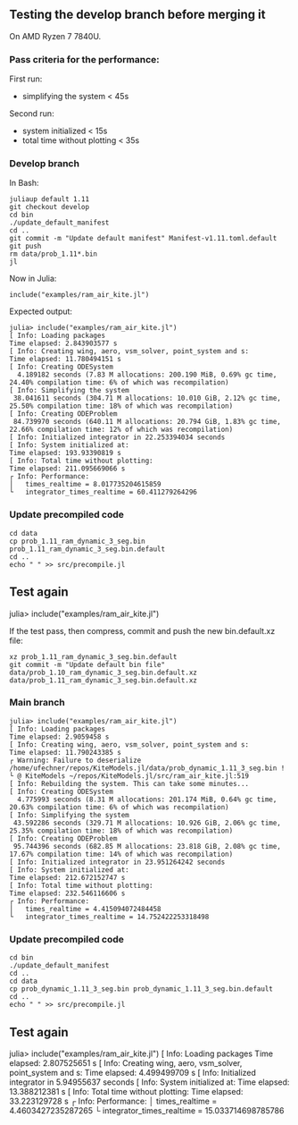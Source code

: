 ## Testing the develop branch before merging it
On  AMD Ryzen 7 7840U.

### Pass criteria for the performance:
First run:
- simplifying the system      < 45s

Second run:
- system initialized          < 15s
- total time without plotting < 35s

### Develop branch
In Bash:
```
juliaup default 1.11
git checkout develop
cd bin
./update_default_manifest
cd ..
git commit -m "Update default manifest" Manifest-v1.11.toml.default
git push
rm data/prob_1.11*.bin
jl
```
Now in Julia:
```
include("examples/ram_air_kite.jl")
```
Expected output:
```
julia> include("examples/ram_air_kite.jl")
[ Info: Loading packages 
Time elapsed: 2.843903577 s
[ Info: Creating wing, aero, vsm_solver, point_system and s:
Time elapsed: 11.780494151 s
[ Info: Creating ODESystem
  4.189182 seconds (7.83 M allocations: 200.190 MiB, 0.69% gc time, 24.40% compilation time: 6% of which was recompilation)
[ Info: Simplifying the system
 38.041611 seconds (304.71 M allocations: 10.010 GiB, 2.12% gc time, 25.50% compilation time: 18% of which was recompilation)
[ Info: Creating ODEProblem
 84.739970 seconds (640.11 M allocations: 20.794 GiB, 1.83% gc time, 22.66% compilation time: 12% of which was recompilation)
[ Info: Initialized integrator in 22.253394034 seconds
[ Info: System initialized at:
Time elapsed: 193.93390819 s
[ Info: Total time without plotting:
Time elapsed: 211.095669066 s
┌ Info: Performance:
│   times_realtime = 8.017735204615859
└   integrator_times_realtime = 60.411279264296
```

### Update precompiled code
```
cd data
cp prob_1.11_ram_dynamic_3_seg.bin prob_1.11_ram_dynamic_3_seg.bin.default
cd ..
echo " " >> src/precompile.jl 
```

## Test again
julia> include("examples/ram_air_kite.jl")

If the test pass, then compress, commit and push the new bin.default.xz file:
```
xz prob_1.11_ram_dynamic_3_seg.bin.default
git commit -m "Update default bin file" data/prob_1.10_ram_dynamic_3_seg.bin.default.xz data/prob_1.11_ram_dynamic_3_seg.bin.default.xz
```

### Main branch
```
julia> include("examples/ram_air_kite.jl")
[ Info: Loading packages 
Time elapsed: 2.9059458 s
[ Info: Creating wing, aero, vsm_solver, point_system and s:
Time elapsed: 11.790243385 s
┌ Warning: Failure to deserialize /home/ufechner/repos/KiteModels.jl/data/prob_dynamic_1.11_3_seg.bin !
└ @ KiteModels ~/repos/KiteModels.jl/src/ram_air_kite.jl:519
[ Info: Rebuilding the system. This can take some minutes...
[ Info: Creating ODESystem
  4.775993 seconds (8.31 M allocations: 201.174 MiB, 0.64% gc time, 20.63% compilation time: 6% of which was recompilation)
[ Info: Simplifying the system
 43.592286 seconds (329.71 M allocations: 10.926 GiB, 2.06% gc time, 25.35% compilation time: 18% of which was recompilation)
[ Info: Creating ODEProblem
 95.744396 seconds (682.85 M allocations: 23.818 GiB, 2.08% gc time, 17.67% compilation time: 14% of which was recompilation)
[ Info: Initialized integrator in 23.951264242 seconds
[ Info: System initialized at:
Time elapsed: 212.672152747 s
[ Info: Total time without plotting:
Time elapsed: 232.546116606 s
┌ Info: Performance:
│   times_realtime = 4.415094072484458
└   integrator_times_realtime = 14.752422253318498
```

### Update precompiled code
```
cd bin
./update_default_manifest
cd ..
cd data
cp prob_dynamic_1.11_3_seg.bin prob_dynamic_1.11_3_seg.bin.default
cd ..
echo " " >> src/precompile.jl 
```
## Test again
julia> include("examples/ram_air_kite.jl")
[ Info: Loading packages 
Time elapsed: 2.807525651 s
[ Info: Creating wing, aero, vsm_solver, point_system and s:
Time elapsed: 4.499499709 s
[ Info: Initialized integrator in 5.94955637 seconds
[ Info: System initialized at:
Time elapsed: 13.388212381 s
[ Info: Total time without plotting:
Time elapsed: 33.223129728 s
┌ Info: Performance:
│   times_realtime = 4.4603427235287265
└   integrator_times_realtime = 15.033714698785786